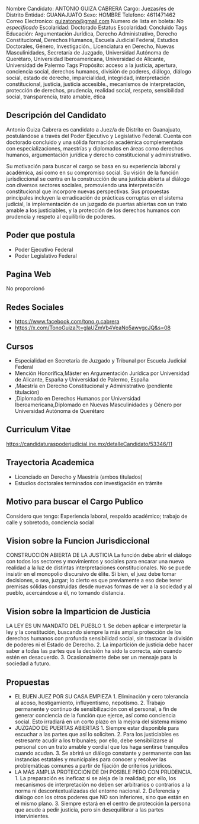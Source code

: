Nombre Candidato: ANTONIO GUIZA CABRERA
Cargo: Juezas/es de Distrito
Entidad: GUANAJUATO
Sexo: HOMBRE
Telefono: 4611471462
Correo Electronico: guizatono@gmail.com
Numero de lista en boleta: *No especificado*
Escolaridad: Doctorado
Estatus Escolaridad: Concluido
Tags Educación: Argumentación Jurídica, Derecho Administrativo, Derecho Constitucional, Derechos Humanos, Escuela Judicial Federal, Estudios Doctorales, Género, Investigación., Licenciatura en Derecho, Nuevas Masculinidades, Secretaría de Juzgado, Universidad Autónoma de Querétaro, Universidad Iberoamericana, Universidad de Alicante, Universidad de Palermo
Tags Propósito: acceso a la justicia, apertura, conciencia social, derechos humanos, división de poderes, diálogo, diálogo social, estado de derecho, imparcialidad, integridad, interpretación constitucional, justicia, justicia accesible., mecanismos de interpretación, protección de derechos, prudencia, realidad social, respeto, sensibilidad social, transparencia, trato amable, ética


## Descripción del Candidato 

Antonio Guiza Cabrera es candidato a Juez/a de Distrito en Guanajuato, postulándose a través del Poder Ejecutivo y Legislativo Federal. Cuenta con doctorado concluido y una sólida formación académica complementada con especializaciones, maestrías y diplomados en áreas como derechos humanos, argumentación jurídica y derecho constitucional y administrativo.

Su motivación para buscar el cargo se basa en su experiencia laboral y académica, así como en su compromiso social. Su visión de la función jurisdiccional se centra en la construcción de una justicia abierta al diálogo con diversos sectores sociales, promoviendo una interpretación constitucional que incorpore nuevas perspectivas. Sus propuestas principales incluyen la erradicación de prácticas corruptas en el sistema judicial, la implementación de un juzgado de puertas abiertas con un trato amable a los justiciables, y la protección de los derechos humanos con prudencia y respeto al equilibrio de poderes.


## Poder que postula

- Poder Ejecutivo Federal
- Poder Legislativo Federal


## Pagina Web

No proporcionó


## Redes Sociales

- https://www.facebook.com/tono.g.cabrera
- https://x.com/TonoGuiza?t=glaUZmVb4VeaNo5awvgcJQ&s=08


## Cursos

- Especialidad en Secretaría de Juzgado y Tribunal por Escuela Judicial Federal
- Mención Honorífica,Máster en Argumentación Jurídica por Universidad de Alicante, España y Universidad de Palermo, España
- ,Maestría en Derecho Constitucional y Administrativo (pendiente titulación)
- ,Diplomado en Derechos Humanos por Universidad Iberoamericana,Diplomado en Nuevas Masculinidades y Género por Universidad Autónoma de Querétaro


## Curriculum Vitae

https://candidaturaspoderjudicial.ine.mx/detalleCandidato/53346/11


## Trayectoria Academica

- Licenciado en Derecho y Maestría (ambos titulados)
- Estudios doctorales terminados con investigación en trámite


## Motivo para buscar el Cargo Publico

Considero que tengo: Experiencia laboral, respaldo académico; trabajo de calle y sobretodo, conciencia social


## Vision sobre la Funcion Jurisdiccional

CONSTRUCCIÓN ABIERTA DE LA JUSTICIA La función debe abrir el diálogo con todos los sectores y movimientos y sociales para encarar una nueva realidad a la luz de distintas interpretaciones constitucionales. No se puede insistir en el monopolio discursivo de élite. Si bien, el juez debe tomar decisiones, o sea, juzgar; lo cierto es que previamente a eso debe tener premisas sólidas construidas desde nuevas formas de ver a la sociedad y al pueblo, acercándose a él, no tomando distancia.


## Vision sobre la Imparticion de Justicia

LA LEY ES UN MANDATO DEL PUEBLO 1. Se deben aplicar e interpretar la ley y la constitución, buscando siempre la más amplia protección de los derechos humanos con profunda sensibilidad social, sin trastocar la división de poderes ni el Estado de Derecho. 2. La impartición de justicia debe hacer saber a todas las partes que la decisión ha sido la correcta, aún cuando estén en desacuerdo. 3. Ocasionalmente debe ser un mensaje para la sociedad a futuro.


## Propuestas

- EL BUEN JUEZ POR SU CASA EMPIEZA 1. Eliminación y cero tolerancia al acoso, hostigamiento, influyentismo, nepotismo. 2. Trabajo permanente y continuo de sensibilización con el personal, a fin de generar conciencia de la función que ejerce, así como conciencia social. Esto irradiará en un corto plazo en la mejora del sistema mismo
- JUZGADO DE PUERTAS ABIERTAS 1. Siempre estar disponible para escuchar a las partes que así lo soliciten. 2. Para los justiciables es estresante acudir a los tribunales; por ello, debe sensibilizarse al personal con un trato amable y cordial que los haga sentirse tranquilos cuando acudan. 3. Se abrirá un diálogo constante y permanente con las instancias estatales y municipales para conocer y resolver las problemáticas comunes a partir de fijación de criterios jurídicos.
- LA MÁS AMPLIA PROTECCIÓN DE DH POSIBLE PERO CON PRUDENCIA. 1. La preparación es ineficaz si se aleja de la realidad; por ello, los mecanismos de interpretación no deben ser arbitrarios o contrarios a la norma ni descontextualizadas del entorno nacional. 2. Deferencia y diálogo con los otros poderes que NO son inferiores, sino que están en el mismo plano. 3. Siempre estará en el centro de protección la persona que acude a pedir justicia, pero sin desequilibrar a las partes intervinientes.

